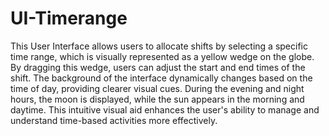# UI-Timerange

This User Interface allows users to allocate shifts by selecting a specific time range, which is visually represented as 
a yellow wedge on the globe. By dragging this wedge, users can adjust the start and end times of the shift. The background 
of the interface dynamically changes based on the time of day, providing clearer visual cues. During the evening and night 
hours, the moon is displayed, while the sun appears in the morning and daytime. This intuitive visual aid enhances the 
user's ability to manage and understand time-based activities more effectively.